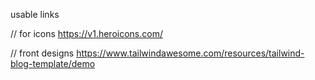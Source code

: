 usable links

// for icons
https://v1.heroicons.com/

// front designs
https://www.tailwindawesome.com/resources/tailwind-blog-template/demo
